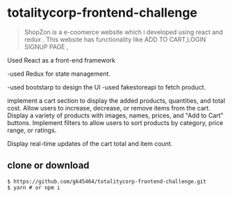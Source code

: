 # totalitycorp-frontend-challenge

> ShopZon  is a e-coomerce website  which i developed using  react and redux . This website has functionality like ADD TO CART,LOGIN SIGNUP PAGE , 


>



Used React as a front-end framework 

-used Redux for state management.

-used bootstarp to design the UI
-used fakestoreapi to fetch product.


implement a cart section to display the added products, quantities, and total cost. Allow users to increase, decrease, or remove items from the cart. 
Display a variety of products with images, names, prices, and "Add to Cart" buttons. Implement filters to allow users to sort products by category, price range, or ratings. 

Display real-time updates of the cart total and item count. 






## clone or download
```terminal
$ https://github.com/gk45464/totalitycorp-frontend-challenge.git
$ yarn # or npm i
